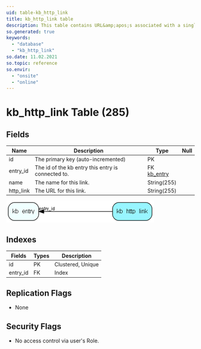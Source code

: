 ```yaml
---
uid: table-kb_http_link
title: kb_http_link table
description: This table contains URL&amp;apos;s associated with a single FAQ entry.
so.generated: true
keywords:
  - "database"
  - "kb_http_link"
so.date: 11.02.2021
so.topic: reference
so.envir:
  - "onsite"
  - "online"
---
```


# kb\_http\_link Table (285)

## Fields

| Name | Description | Type | Null |
|------|-------------|------|:----:|
|id|The primary key (auto-incremented)|PK| |
|entry\_id|The id of the kb entry this entry is connected to.|FK [kb_entry](kb-entry.md)| |
|name|The name for this link.|String(255)| |
|http\_link|The URL for this link.|String(255)| |


![kb_http_link table relationship diagram](./media/kb_http_link.png)

## Indexes

| Fields | Types | Description |
|--------|-------|-------------|
|id |PK |Clustered, Unique |
|entry\_id |FK |Index |

## Replication Flags

* None

## Security Flags

* No access control via user's Role.

